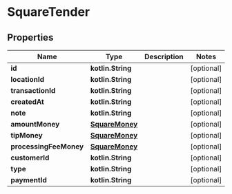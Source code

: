 
# SquareTender

## Properties
Name | Type | Description | Notes
------------ | ------------- | ------------- | -------------
**id** | **kotlin.String** |  |  [optional]
**locationId** | **kotlin.String** |  |  [optional]
**transactionId** | **kotlin.String** |  |  [optional]
**createdAt** | **kotlin.String** |  |  [optional]
**note** | **kotlin.String** |  |  [optional]
**amountMoney** | [**SquareMoney**](SquareMoney.md) |  |  [optional]
**tipMoney** | [**SquareMoney**](SquareMoney.md) |  |  [optional]
**processingFeeMoney** | [**SquareMoney**](SquareMoney.md) |  |  [optional]
**customerId** | **kotlin.String** |  |  [optional]
**type** | **kotlin.String** |  |  [optional]
**paymentId** | **kotlin.String** |  |  [optional]



